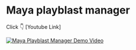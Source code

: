 # Maya playblast manager

Click :point_down: [Youtube Link]

[![Maya Playblast Manager Demo Video](https://img.youtube.com/vi/FN4qdxLvBrY/0.jpg)](https://youtu.be/FN4qdxLvBrY)
